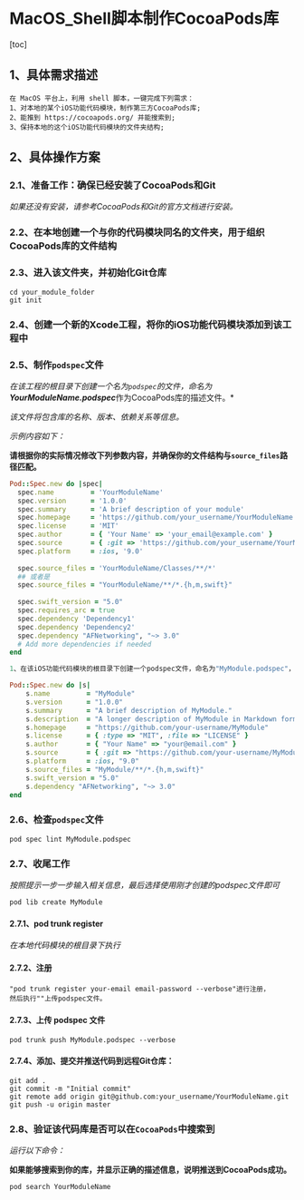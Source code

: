 # MacOS_Shell脚本制作CocoaPods库

[toc]

## 1、具体需求描述

```
在 MacOS 平台上，利用 shell 脚本，一键完成下列需求：
1、对本地的某个iOS功能代码模块，制作第三方CocoaPods库;
2、能推到 https://cocoapods.org/ 并能搜索到;
3、保持本地的这个iOS功能代码模块的文件夹结构;
```

## 2、具体操作方案

### 2.1、准备工作：确保已经安装了CocoaPods和Git

*如果还没有安装，请参考CocoaPods和Git的官方文档进行安装。*

### 2.2、在本地创建一个与你的代码模块同名的文件夹，用于组织CocoaPods库的文件结构

### 2.3、进入该文件夹，并初始化Git仓库

```shell
cd your_module_folder
git init
```

### 2.4、创建一个新的Xcode工程，将你的iOS功能代码模块添加到该工程中

### 2.5、制作`podspec`文件

*在该工程的根目录下创建一个名为`podspec`的文件，命名为**YourModuleName.podspec***作为CocoaPods库的描述文件。*

*该文件将包含库的名称、版本、依赖关系等信息。*

*示例内容如下：*

**请根据你的实际情况修改下列参数内容，并确保你的文件结构与`source_files`路径匹配。**

```ruby
Pod::Spec.new do |spec|
  spec.name         = 'YourModuleName'
  spec.version      = '1.0.0'
  spec.summary      = 'A brief description of your module'
  spec.homepage     = 'https://github.com/your_username/YourModuleName'
  spec.license      = 'MIT'
  spec.author       = { 'Your Name' => 'your_email@example.com' }
  spec.source       = { :git => 'https://github.com/your_username/YourModuleName.git', :tag => spec.version.to_s }
  spec.platform     = :ios, '9.0'
  
  spec.source_files = 'YourModuleName/Classes/**/*' 
  ## 或者是
  spec.source_files = "YourModuleName/**/*.{h,m,swift}"
  
  spec.swift_version = "5.0"
  spec.requires_arc = true
  spec.dependency 'Dependency1'
  spec.dependency 'Dependency2'
  spec.dependency "AFNetworking", "~> 3.0"
  # Add more dependencies if needed
end

1、在该iOS功能代码模块的根目录下创建一个podspec文件，命名为"MyModule.podspec"，内容可以参考下面的模板：

Pod::Spec.new do |s|
    s.name         = "MyModule"
    s.version      = "1.0.0"
    s.summary      = "A brief description of MyModule."
    s.description  = "A longer description of MyModule in Markdown format."
    s.homepage     = "https://github.com/your-username/MyModule"
    s.license      = { :type => "MIT", :file => "LICENSE" }
    s.author       = { "Your Name" => "your@email.com" }
    s.source       = { :git => "https://github.com/your-username/MyModule.git", :tag => "#{s.version}" }
    s.platform     = :ios, "9.0"
    s.source_files = "MyModule/**/*.{h,m,swift}"
    s.swift_version = "5.0"
    s.dependency "AFNetworking", "~> 3.0"
end
```

### 2.6、检查`podspec`文件

```
pod spec lint MyModule.podspec
```

### 2.7、收尾工作

*按照提示一步一步输入相关信息，最后选择使用刚才创建的podspec文件即可*

```
pod lib create MyModule
```

#### 2.7.1、pod trunk register

*在本地代码模块的根目录下执行*

#### 2.7.2、注册

```
"pod trunk register your-email email-password --verbose"进行注册，
然后执行""上传podspec文件。
```

#### 2.7.3、上传 **podspec** 文件

```
pod trunk push MyModule.podspec --verbose
```

#### 2.7.4、添加、提交并推送代码到远程Git仓库：

```shell
git add .
git commit -m "Initial commit"
git remote add origin git@github.com:your_username/YourModuleName.git
git push -u origin master
```

### 2.8、验证该代码库是否可以在`CocoaPods`中搜索到

*运行以下命令：*

**如果能够搜索到你的库，并显示正确的描述信息，说明推送到CocoaPods成功。**

```
pod search YourModuleName
```

